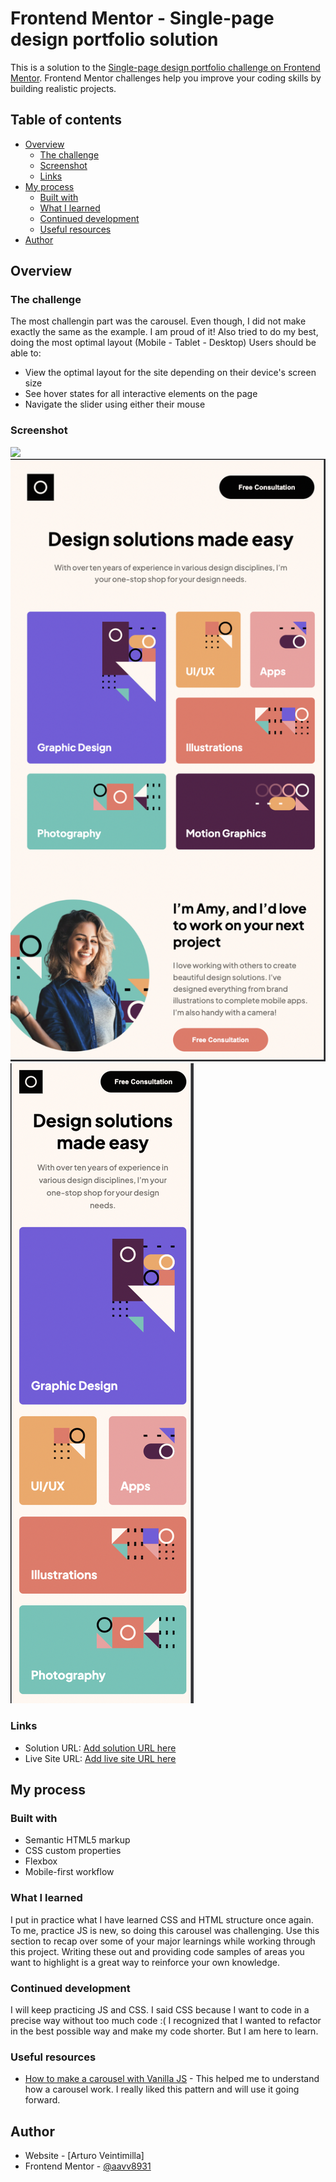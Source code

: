 # Frontend Mentor - Single-page design portfolio solution

This is a solution to the [Single-page design portfolio challenge on Frontend Mentor](https://www.frontendmentor.io/challenges/singlepage-design-portfolio-2MMhyhfKVo). Frontend Mentor challenges help you improve your coding skills by building realistic projects. 

## Table of contents

- [Overview](#overview)
  - [The challenge](#the-challenge)
  - [Screenshot](#screenshot)
  - [Links](#links)
- [My process](#my-process)
  - [Built with](#built-with)
  - [What I learned](#what-i-learned)
  - [Continued development](#continued-development)
  - [Useful resources](#useful-resources)
- [Author](#author)


## Overview

### The challenge

The most challengin part was the carousel. Even though, I did not make exactly the same as the example. I am proud of it!
Also tried to do my best, doing the most optimal layout (Mobile - Tablet - Desktop)
Users should be able to:

- View the optimal layout for the site depending on their device's screen size
- See hover states for all interactive elements on the page
- Navigate the slider using either their mouse

### Screenshot

![](./src/assets/Desktop.png.jpg)
![](./src/assets/Tablet.png)
![](./src/assets/Mobile.png)

### Links

- Solution URL: [Add solution URL here](https://www.frontendmentor.io/solutions/single-page-design-portfolio-TKgNEP8FpP)
- Live Site URL: [Add live site URL here](https://single-page-design-portfolio-7zh14trkq-aavv8931.vercel.app/)

## My process

### Built with

- Semantic HTML5 markup
- CSS custom properties
- Flexbox
- Mobile-first workflow


### What I learned

I put in practice what I have learned CSS and HTML structure once again. To me, practice JS is new, so doing this carousel was challenging. Use this section to recap over some of your major learnings while working through this project. Writing these out and providing code samples of areas you want to highlight is a great way to reinforce your own knowledge.


### Continued development

I will keep practicing JS and CSS. I said CSS because I want to code in a precise way without too much code :( 
I recognized that I wanted to refactor in the best possible way and make my code shorter. But I am here to learn.

### Useful resources

- [How to make a carousel with Vanilla JS](https://blog.logrocket.com/build-image-carousel-from-scratch-vanilla-javascript/) - This helped me to understand how a carousel work. I really liked this pattern and will use it going forward.


## Author

- Website - [Arturo Veintimilla]
- Frontend Mentor - [@aavv8931](https://www.frontendmentor.io/profile/aavv8931)

